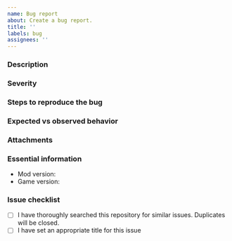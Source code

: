 ```yaml
---
name: Bug report
about: Create a bug report.
title: ''
labels: bug
assignees: ''
---
```


<!-- Thank you for filing this! -->

### Description
<!-- A clear and concise description of what the bug is. -->

### Severity
<!-- [Low | Medium | High | Critical] 
Low: visual bug that doesn't affect builds.
Medium: Creation still works but not as intended.
High: Creation no longer works.
Critical: game crashes or you can't load the world. -->

### Steps to reproduce the bug
<!-- Please provide a testable example -->

### Expected vs observed behavior
<!-- What happens and what should happen instead? -->

### Attachments
<!-- Include screenshots, codes or links here. -->

### Essential information
- Mod version: 
- Game version: 

### Issue checklist
<!-- Mark a list entry as resolved using an "x" in the brackets: "[x]" -->
- [ ] I have thoroughly searched this repository for similar issues. Duplicates will be closed.
- [ ] I have set an appropriate title for this issue
